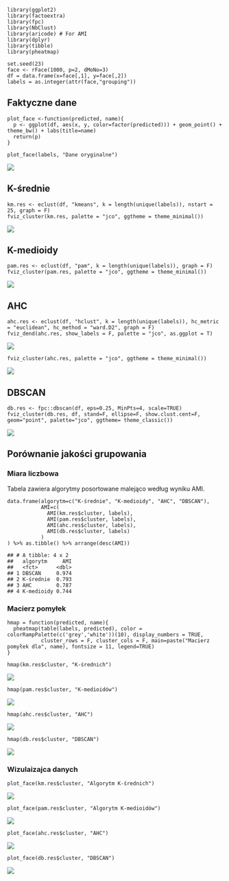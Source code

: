     library(ggplot2)
    library(factoextra)
    library(fpc)
    library(NbClust)
    library(aricode) # For AMI
    library(dplyr)
    library(tibble)
    library(pheatmap)

    set.seed(23)
    face <- rFace(1000, p=2, dMoNo=3)
    df = data.frame(x=face[,1], y=face[,2])
    labels = as.integer(attr(face,"grouping"))

Faktyczne dane
--------------

    plot_face <-function(predicted, name){
      p <- ggplot(df, aes(x, y, color=factor(predicted))) + geom_point() + theme_bw() + labs(title=name)
      return(p)
    }

    plot_face(labels, "Dane oryginalne")

![](ex4_files/figure-markdown_strict/goldstandard-1.png)

K-średnie
---------

    km.res <- eclust(df, "kmeans", k = length(unique(labels)), nstart = 25, graph = F)
    fviz_cluster(km.res, palette = "jco", ggtheme = theme_minimal())

![](ex4_files/figure-markdown_strict/kmeans-1.png)

K-medioidy
----------

    pam.res <- eclust(df, "pam", k = length(unique(labels)), graph = F)
    fviz_cluster(pam.res, palette = "jco", ggtheme = theme_minimal())

![](ex4_files/figure-markdown_strict/kmedioids-1.png)

AHC
---

    ahc.res <- eclust(df, "hclust", k = length(unique(labels)), hc_metric = "euclidean", hc_method = "ward.D2", graph = F)
    fviz_dend(ahc.res, show_labels = F, palette = "jco", as.ggplot = T)

![](ex4_files/figure-markdown_strict/ahc-1.png)

    fviz_cluster(ahc.res, palette = "jco", ggtheme = theme_minimal())

![](ex4_files/figure-markdown_strict/ahc-2.png)

DBSCAN
------

    db.res <- fpc::dbscan(df, eps=0.25, MinPts=4, scale=TRUE)
    fviz_cluster(db.res, df, stand=F, ellipse=F, show.clust.cent=F, geom="point", palette="jco", ggtheme= theme_classic())

![](ex4_files/figure-markdown_strict/dbscan-1.png)

Porównanie jakości grupowania
-----------------------------

### Miara liczbowa

Tabela zawiera algorytmy posortowane malejąco według wyniku AMI.

    data.frame(algorytm=c("K-średnie", "K-medioidy", "AHC", "DBSCAN"),
               AMI=c(
                 AMI(km.res$cluster, labels),
                 AMI(pam.res$cluster, labels),
                 AMI(ahc.res$cluster, labels),
                 AMI(db.res$cluster, labels)
               )
    ) %>% as.tibble() %>% arrange(desc(AMI))

    ## # A tibble: 4 x 2
    ##   algorytm     AMI
    ##   <fct>      <dbl>
    ## 1 DBSCAN     0.974
    ## 2 K-średnie  0.793
    ## 3 AHC        0.787
    ## 4 K-medioidy 0.744

### Macierz pomyłek

    hmap = function(predicted, name){
      pheatmap(table(labels, predicted), color = colorRampPalette(c('grey','white'))(10), display_numbers = TRUE,
               cluster_rows = F, cluster_cols = F, main=paste("Macierz pomyłek dla", name), fontsize = 11, legend=TRUE)
    }

    hmap(km.res$cluster, "K-średnich")

![](ex4_files/figure-markdown_strict/confiusion_matrix-1.png)

    hmap(pam.res$cluster, "K-medioidów")

![](ex4_files/figure-markdown_strict/confiusion_matrix-2.png)

    hmap(ahc.res$cluster, "AHC")

![](ex4_files/figure-markdown_strict/confiusion_matrix-3.png)

    hmap(db.res$cluster, "DBSCAN")

![](ex4_files/figure-markdown_strict/confiusion_matrix-4.png)

### Wizulaizajca danych

    plot_face(km.res$cluster, "Algorytm K-średnich")

![](ex4_files/figure-markdown_strict/plots-1.png)

    plot_face(pam.res$cluster, "Algorytm K-medioidów")

![](ex4_files/figure-markdown_strict/plots-2.png)

    plot_face(ahc.res$cluster, "AHC")

![](ex4_files/figure-markdown_strict/plots-3.png)

    plot_face(db.res$cluster, "DBSCAN")

![](ex4_files/figure-markdown_strict/plots-4.png)
